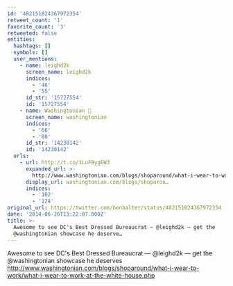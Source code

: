 ```yaml
---
id: '482151824367972354'
retweet_count: '1'
favorite_count: '3'
retweeted: false
entities:
  hashtags: []
  symbols: []
  user_mentions:
    - name: leighd2k
      screen_name: leighd2k
      indices:
        - '46'
        - '55'
      id_str: '15727554'
      id: '15727554'
    - name: Washingtonian 🌸
      screen_name: washingtonian
      indices:
        - '66'
        - '80'
      id_str: '14238142'
      id: '14238142'
  urls:
    - url: http://t.co/1LuF9ygEW3
      expanded_url: >-
        http://www.washingtonian.com/blogs/shoparound/what-i-wear-to-work/what-i-wear-to-work-at-the-white-house.php
      display_url: washingtonian.com/blogs/shoparou…
      indices:
        - '102'
        - '124'
original_url: https://twitter.com/benbalter/status/482151824367972354
date: '2014-06-26T13:22:07.000Z'
title: >-
  Awesome to see DC's Best Dressed Bureaucrat — @leighd2k — get the
  @washingtonian showcase he deserve…
---
```


Awesome to see DC's Best Dressed Bureaucrat — @leighd2k — get the @washingtonian showcase he deserves http://www.washingtonian.com/blogs/shoparound/what-i-wear-to-work/what-i-wear-to-work-at-the-white-house.php